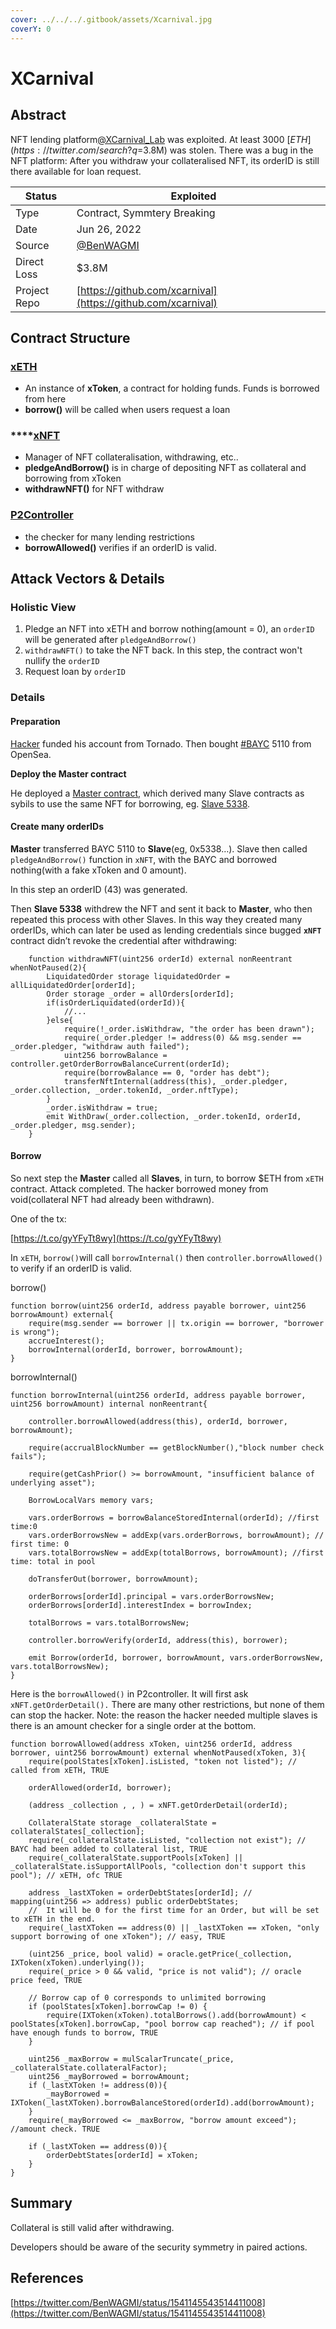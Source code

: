 ```yaml
---
cover: ../../../.gitbook/assets/Xcarnival.jpg
coverY: 0
---
```


# XCarnival

## Abstract

NFT lending platform[@XCarnival\_Lab](https://twitter.com/XCarnival\_Lab) was exploited. At least 3000 [$ETH](https://twitter.com/search?q=%24ETH\&src=cashtag\_click)(\~$3.8M) was stolen. There was a bug in the NFT platform: After you withdraw your collateralised NFT, its orderID is still there available for loan request.

| Status       | Exploited                                                            |   |
| ------------ | -------------------------------------------------------------------- | - |
| Type         | Contract, Symmtery Breaking                                          |   |
| Date         | Jun 26, 2022                                                         |   |
| Source       | [@BenWAGMI](https://twitter.com/BenWAGMI/status/1541145543514411008) |   |
| Direct Loss  | $3.8M                                                                |   |
| Project Repo | [https://github.com/xcarnival](https://github.com/xcarnival)         |   |

## Contract Structure

### [xETH](https://etherscan.io/token/0xb38707e31c813f832ef71c70731ed80b45b85b2d)

* An instance of **xToken**, a contract for holding funds. Funds is borrowed from here
* **borrow()** will be called when users request a loan

### ****[xNFT](https://etherscan.io/address/0xb14b3b9682990ccc16f52eb04146c3ceab01169a#code)

* Manager of NFT collateralisation, withdrawing, etc..
* **pledgeAndBorrow()** is in charge of depositing NFT as collateral and borrowing from xToken
* **withdrawNFT()**  for NFT withdraw

### [P2Controller](https://etherscan.io/address/0xb7e2300e77d81336307e36ce68d6909e43f4d38a)

* the checker for many lending restrictions
* **borrowAllowed()** verifies if an orderID is valid.

## Attack Vectors & Details

### Holistic View

1. Pledge an NFT into xETH and borrow nothing(amount = 0), an `orderID` will be generated after `pledgeAndBorrow()`
2. `withdrawNFT()` to take the NFT back. In this step, the contract won't nullify the `orderID`
3. Request loan by `orderID`

### Details

#### Preparation&#x20;

[Hacker](https://etherscan.io/address/0xb7cbb4d43f1e08327a90b32a8417688c9d0b800a) funded his account from Tornado. Then bought [#BAYC](https://twitter.com/hashtag/BAYC?src=hashtag\_click) 5110 from OpenSea.



**Deploy the Master contract**

He deployed a [Master contract](https://etherscan.io/address/0xf70f691d30ce23786cfb3a1522cfd76d159aca8d), which derived many Slave contracts as sybils to use the same NFT for borrowing, eg. [Slave 5338](https://etherscan.io/address/0x53386a82e55202a74c6d83c7eede7a80ba553714).



#### Create many orderIDs

**Master** transferred BAYC 5110 to **Slave**(eg, 0x5338…). Slave then called `pledgeAndBorrow()` function in `xNFT`, with the BAYC and borrowed nothing(with a fake xToken and 0 amount).&#x20;

In this step an orderID (43) was generated.



Then **Slave 5338** withdrew the NFT and sent it back to **Master**, who then repeated this process with other Slaves. In this way they created many orderIDs, which can later be used as lending credentials since bugged **`xNFT`** contract didn’t revoke the credential after withdrawing:

```
    function withdrawNFT(uint256 orderId) external nonReentrant whenNotPaused(2){
        LiquidatedOrder storage liquidatedOrder = allLiquidatedOrder[orderId];
        Order storage _order = allOrders[orderId];
        if(isOrderLiquidated(orderId)){
            //...
        }else{
            require(!_order.isWithdraw, "the order has been drawn");
            require(_order.pledger != address(0) && msg.sender == _order.pledger, "withdraw auth failed");
            uint256 borrowBalance = controller.getOrderBorrowBalanceCurrent(orderId);
            require(borrowBalance == 0, "order has debt");
            transferNftInternal(address(this), _order.pledger, _order.collection, _order.tokenId, _order.nftType);
        }
        _order.isWithdraw = true;
        emit WithDraw(_order.collection, _order.tokenId, orderId, _order.pledger, msg.sender);
    }

```



#### Borrow

So next step the **Master** called all **Slaves**, in turn, to borrow $ETH from `xETH` contract. Attack completed. The hacker borrowed money from void(collateral NFT had already been withdrawn).&#x20;

One of the tx:

[https://t.co/gyYFyTt8wy](https://t.co/gyYFyTt8wy)



In `xETH`, `borrow()`will call `borrowInternal()` then `controller.borrowAllowed()` to verify if an orderID is valid.

borrow()

```
function borrow(uint256 orderId, address payable borrower, uint256 borrowAmount) external{
    require(msg.sender == borrower || tx.origin == borrower, "borrower is wrong");
    accrueInterest();
    borrowInternal(orderId, borrower, borrowAmount);
}
```

borrowInternal()

```
function borrowInternal(uint256 orderId, address payable borrower, uint256 borrowAmount) internal nonReentrant{
    
    controller.borrowAllowed(address(this), orderId, borrower, borrowAmount);

    require(accrualBlockNumber == getBlockNumber(),"block number check fails");
    
    require(getCashPrior() >= borrowAmount, "insufficient balance of underlying asset");

    BorrowLocalVars memory vars;

    vars.orderBorrows = borrowBalanceStoredInternal(orderId); //first time:0
    vars.orderBorrowsNew = addExp(vars.orderBorrows, borrowAmount); // first time: 0
    vars.totalBorrowsNew = addExp(totalBorrows, borrowAmount); //first time: total in pool
    
    doTransferOut(borrower, borrowAmount);

    orderBorrows[orderId].principal = vars.orderBorrowsNew;
    orderBorrows[orderId].interestIndex = borrowIndex;

    totalBorrows = vars.totalBorrowsNew;

    controller.borrowVerify(orderId, address(this), borrower);

    emit Borrow(orderId, borrower, borrowAmount, vars.orderBorrowsNew, vars.totalBorrowsNew);
}

```

Here is the `borrowAllowed()` in P2controller. It will first ask `xNFT.getOrderDetail().` There are many other restrictions, but none of them can stop the hacker. Note: the reason the hacker needed multiple slaves is there is an amount checker for a single order at the bottom.

```
function borrowAllowed(address xToken, uint256 orderId, address borrower, uint256 borrowAmount) external whenNotPaused(xToken, 3){
    require(poolStates[xToken].isListed, "token not listed"); // called from xETH, TRUE

    orderAllowed(orderId, borrower);

    (address _collection , , ) = xNFT.getOrderDetail(orderId);

    CollateralState storage _collateralState = collateralStates[_collection];
    require(_collateralState.isListed, "collection not exist"); // BAYC had been added to collateral list, TRUE
    require(_collateralState.supportPools[xToken] || _collateralState.isSupportAllPools, "collection don't support this pool"); // xETH, ofc TRUE

    address _lastXToken = orderDebtStates[orderId]; //    mapping(uint256 => address) public orderDebtStates;
    //  It will be 0 for the first time for an Order, but will be set to xETH in the end.
    require(_lastXToken == address(0) || _lastXToken == xToken, "only support borrowing of one xToken"); // easy, TRUE

    (uint256 _price, bool valid) = oracle.getPrice(_collection, IXToken(xToken).underlying());
    require(_price > 0 && valid, "price is not valid"); // oracle price feed, TRUE

    // Borrow cap of 0 corresponds to unlimited borrowing
    if (poolStates[xToken].borrowCap != 0) {
        require(IXToken(xToken).totalBorrows().add(borrowAmount) < poolStates[xToken].borrowCap, "pool borrow cap reached"); // if pool have enough funds to borrow, TRUE
    }

    uint256 _maxBorrow = mulScalarTruncate(_price, _collateralState.collateralFactor);
    uint256 _mayBorrowed = borrowAmount;
    if (_lastXToken != address(0)){
        _mayBorrowed = IXToken(_lastXToken).borrowBalanceStored(orderId).add(borrowAmount);  
    }
    require(_mayBorrowed <= _maxBorrow, "borrow amount exceed"); //amount check. TRUE

    if (_lastXToken == address(0)){
        orderDebtStates[orderId] = xToken;
    }
}

```

## Summary

Collateral is still valid after withdrawing.&#x20;

Developers should be aware of the security symmetry in paired actions.

## References

[https://twitter.com/BenWAGMI/status/1541145543514411008](https://twitter.com/BenWAGMI/status/1541145543514411008)
